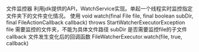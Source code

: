 文件监控器
    利用jdk提供的API，WatchService实现。单起一个线程实时监控指定文件夹下的文件变化情况。
使用
void watch(final File file, final boolean subDir, final FileActionCallback callback) throws StartWatcherExecutorException
file       需要监控的文件夹，不能为具体文件路径
subDir     是否需要监控file的子文件
callback   文件发生变化后的回调函数
FileWatcherExecutor.watch(file, true, callback)

